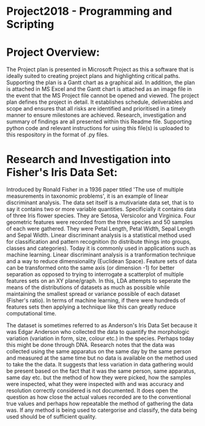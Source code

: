 # Project2018 - Programming and Scripting

# Project Overview:
The Project plan is presented in Microsoft Project as this a software that is ideally suited to creating project plans and highlighting critical paths. Supporting the plan is a Gantt chart as a graphical aid. In addition, the plan is attached in MS Excel and the Gantt chart is attached as an image file in the event that the MS Project file cannot be opened and viewed. 
The project plan defines the project in detail. It establishes schedule, deliverables and scope and ensures that all risks are identified and prioritised in a timely manner to ensure milestones are achieved.
Research, investigation and summary of findings are all presented within this Readme file.
Supporting python code and relevant instructions for using this file(s) is uploaded to this respository in the format of .py files.  

# Research and Investigation into Fisher's Iris Data Set:
Introduced by Ronald Fisher in a 1936 paper titled 'The use of multiple measurements in taxonomic problems', it is an example of linear discriminant analysis. The data set itself is a mutivariate data set, that is to say it contains two or more variable quantities. Specificially it contains data of three Iris flower species. They are Setosa, Versicolor and Virginica. Four geometric features were recorded from the three species and 50 samples of each were gathered. They were Petal Length, Petal Width, Sepal Length and Sepal Width. Linear discriminant analysis is a statistical method used for classification and pattern recognition (to distribute things into groups, classes and categories). Today it is commonly used in applications such as machine learning.
Linear discriminant analysis is a tranformation technique and a way to reduce dimensionality (Euclidean Space). Feature sets of data can be transformed onto the same axis (or dimension -1) for better separation as opposed to trying to interrogate a scatterplot of multiple features sets on an XY plane/graph. In this, LDA attempts to seperate the means of the distributions of datasets as much as possible while maintaining the smallest spread or variance possible of each dataset (Fisher's ratio). In terms of machine learning, if there were hundreds of features sets then applying a technique like this can greatly reduce computational time. 

The dataset is sometimes referred to as Anderson's Iris Data Set because it was Edgar Anderson who collected the data to quantify the morphologic variation (variation in form, size, colour etc.) in the species. Perhaps today this might be done through DNA.
Research notes that the data was collected using the same apparatus on the same day by the same person and measured at the same time but no data is available on the method used to take the the data. It suggests that less variation in data gathering would be present based on the fact that it was the same person, same apparatus, same day etc. but the method of how they were picked, how the samples were inspected, what they were inspected with and was accuracy and resolution correctly considered is not documented. It does open the question as how close the actual values recorded are to the conventional true values and perhaps how repeatable the method of gathering the data was. If any method is being used to catergorise and classify, the data being used should be of sufficient quality.   

